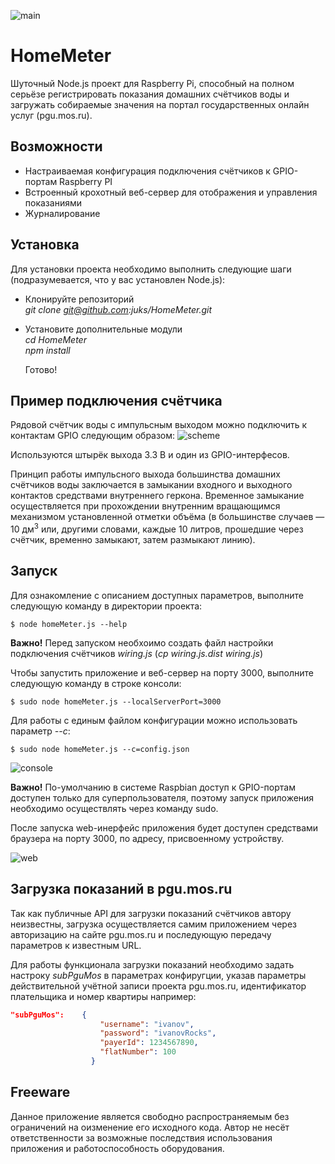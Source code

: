 ![main](https://cloud.githubusercontent.com/assets/147685/16461469/69b19d82-3e35-11e6-8ff6-68b285bcc05e.jpg)

# HomeMeter
Шуточный Node.js проект для Raspberry Pi, способный на полном серьёзе регистрировать показания домашних счётчиков воды и загружать собираемые значения на портал государственных онлайн услуг (pgu.mos.ru).

## Возможности
* Настраиваемая конфигурация подключения счётчиков к GPIO-портам Raspberry PI
* Встроенный крохотный веб-сервер для отображения и управления показаниями
* Журналирование

## Установка
Для установки проекта необходимо выполнить следующие шаги (подразумевается, что у вас установлен Node.js):
* Клонируйте репозиторий  
    _git clone git@github.com:juks/HomeMeter.git_

* Установите дополнительные модули  
    _cd HomeMeter_  
    _npm install_

  Готово!
  
## Пример подключения счётчика
Рядовой счётчик воды с импульсным выходом можно подключить к контактам GPIO следующим образом:
![scheme](https://cloud.githubusercontent.com/assets/147685/16464262/081680d0-3e42-11e6-9a63-66933f000032.png)

Используются штырёк выхода 3.3 В и один из GPIO-интерфесов.

Принцип работы импульсного выхода большинства домашних счётчиков воды заключается в замыкании входного и выходного контактов средствами внутреннего геркона. Временное замыкание осуществляется при прохождении внутренним вращающимся механизмом установленной отметки объёма (в большинстве случаев — 10 дм<sup>3</sup> или, другими словами, каждые 10 литров, прошедшие через счётчик, временно замыкают, затем размыкают линию).
  
## Запуск
Для ознакомление с описанием доступных параметров, выполните следующую команду в директории проекта:

    $ node homeMeter.js --help

**Важно!** Перед запуском необхоимо создать файл настройки подключения счётчиков _wiring.js_ (_cp wiring.js.dist wiring.js_)

Чтобы запустить приложение и веб-сервер на порту 3000, выполните следующую команду в строке консоли:

    $ sudo node homeMeter.js --localServerPort=3000
    
Для работы с единым файлом конфигурации можно использовать параметр _--с_:

    $ sudo node homeMeter.js --c=config.json

![console](https://cloud.githubusercontent.com/assets/147685/16465198/282f3ea8-3e46-11e6-86c8-86bbb7439d54.png)

**Важно!** По-умолчанию в системе Raspbian доступ к GPIO-портам доступен только для суперпользователя, поэтому запуск приложения необходимо осуществлять через команду sudo.

После запуска web-инерфейс приложения будет доступен средствами браузера на порту 3000, по адресу, присвоенному устройству.

![web](https://cloud.githubusercontent.com/assets/147685/16462344/80a180d0-3e39-11e6-9301-f0a8ed1470c1.png)

## Загрузка показаний в pgu.mos.ru
Так как публичные API для загрузки показаний счётчиков автору неизвестны, загрузка осуществляется самим приложением через авторизацию на сайте pgu.mos.ru и последующую передачу параметров к известным URL.

Для работы функционала загрузки показаний необходимо задать настроку _subPguMos_ в параметрах конфиругции, указав параметры действительной учётной записи проекта pgu.mos.ru, идентификатор плательщика и номер квартиры например:
```json
"subPguMos":    {
                    "username": "ivanov",
                    "password": "ivanovRocks",
                    "payerId": 1234567890,
                    "flatNumber": 100
                  }
```

## Freeware
Данное приложение является свободно распространяемым без ограничений на оизменение его исходного кода. Автор не несёт ответственности за возможные последствия использования приложения и работоспособность оборудования.
